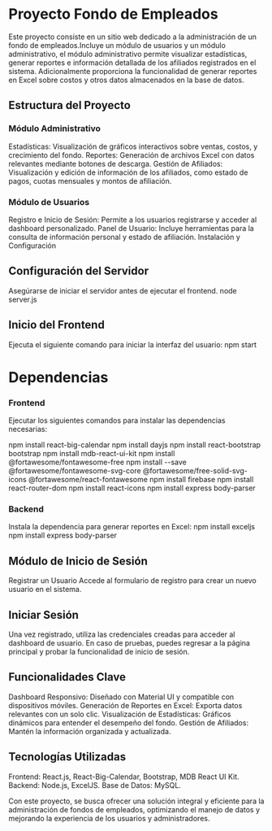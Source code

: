 
# Proyecto Fondo de Empleados

Este proyecto consiste en un sitio web dedicado a la administración de un fondo de empleados.Incluye un módulo de usuarios y un módulo administrativo, el módulo administrativo permite visualizar estadísticas, generar reportes e información detallada de los afiliados registrados en el sistema. Adicionalmente proporciona la funcionalidad de generar reportes en Excel sobre costos y otros datos almacenados en la base de datos.

## Estructura del Proyecto

### Módulo Administrativo

Estadísticas: Visualización de gráficos interactivos sobre ventas, costos, y crecimiento del fondo.
Reportes: Generación de archivos Excel con datos relevantes mediante botones de descarga.
Gestión de Afiliados: Visualización y edición de información de los afiliados, como estado de pagos, cuotas mensuales y montos de afiliación.

### Módulo de Usuarios

Registro e Inicio de Sesión: Permite a los usuarios registrarse y acceder al dashboard personalizado.
Panel de Usuario: Incluye herramientas para la consulta de información personal y estado de afiliación.
Instalación y Configuración

## Configuración del Servidor
Asegúrarse de iniciar el servidor antes de ejecutar el frontend.
node server.js

## Inicio del Frontend
Ejecuta el siguiente comando para iniciar la interfaz del usuario:
npm start

# Dependencias

### Frontend
Ejecutar los siguientes comandos para instalar las dependencias necesarias:

npm install react-big-calendar
npm install dayjs
npm install react-bootstrap bootstrap
npm install mdb-react-ui-kit
npm install @fortawesome/fontawesome-free
npm install --save @fortawesome/fontawesome-svg-core @fortawesome/free-solid-svg-icons @fortawesome/react-fontawesome
npm install firebase
npm install react-router-dom
npm install react-icons
npm install express body-parser


### Backend

Instala la dependencia para generar reportes en Excel:
npm install exceljs
npm install express body-parser


## Módulo de Inicio de Sesión
Registrar un Usuario
Accede al formulario de registro para crear un nuevo usuario en el sistema.

## Iniciar Sesión
Una vez registrado, utiliza las credenciales creadas para acceder al dashboard de usuario.
En caso de pruebas, puedes regresar a la página principal y probar la funcionalidad de inicio de sesión.

## Funcionalidades Clave

Dashboard Responsivo: Diseñado con Material UI y compatible con dispositivos móviles.
Generación de Reportes en Excel: Exporta datos relevantes con un solo clic.
Visualización de Estadísticas: Gráficos dinámicos para entender el desempeño del fondo.
Gestión de Afiliados: Mantén la información organizada y actualizada.

## Tecnologías Utilizadas
Frontend: React.js, React-Big-Calendar, Bootstrap, MDB React UI Kit.
Backend: Node.js, ExcelJS.
Base de Datos: MySQL.


Con este proyecto, se busca ofrecer una solución integral y eficiente para la administración de fondos de empleados, optimizando el manejo de datos y mejorando la experiencia de los usuarios y administradores.